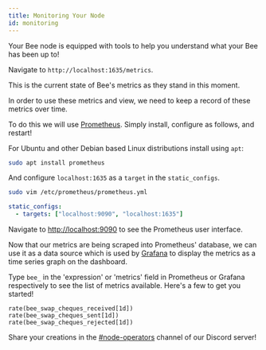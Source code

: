 ```yaml
---
title: Monitoring Your Node
id: monitoring
---
```


Your Bee node is equipped with tools to help you understand what your Bee has been up to!

Navigate to `http://localhost:1635/metrics`.

This is the current state of Bee's metrics as they stand in this moment.

In order to use these metrics and view, we need to keep a record of these metrics over time.

To do this we will use [Prometheus](https://prometheus.io/docs/introduction/overview/). Simply install, configure as follows, and restart!

For Ubuntu and other Debian based Linux distributions install using `apt`:

```bash
sudo apt install prometheus
```

And configure `localhost:1635` as a `target` in the `static_configs`.

```bash
sudo vim /etc/prometheus/prometheus.yml
```

```yaml
static_configs:
  - targets: ["localhost:9090", "localhost:1635"]
```

Navigate to [http://localhost:9090](http://localhost:9090) to see the Prometheus user interface.

Now that our metrics are being scraped into Prometheus' database, we can use it as a data source which is used by [Grafana](https://grafana.com/oss/grafana/) to display the metrics as a time series graph on the dashboard.

Type `bee_` in the 'expression' or 'metrics' field in Prometheus or Grafana respectively to see the list of metrics available. Here's a few to get you started!

```
rate(bee_swap_cheques_received[1d])
rate(bee_swap_cheques_sent[1d])
rate(bee_swap_cheques_rejected[1d])
```

Share your creations in the [#node-operators](https://discord.gg/X3ph5yGRFU) channel of our Discord server!
